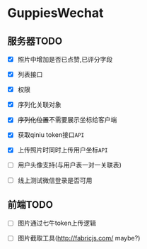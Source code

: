 # GuppiesWechat

## 服务器TODO

- [x] 照片中增加是否已点赞,已评分字段
- [x] 列表接口
- [x] 权限
- [x] 序列化关联对象
- [x] ~~序列化位置~~不需要展示坐标给客户端
- [x] 获取qiniu token接口`API`
- [x] 上传照片时同时上传用户坐标`API`
- [ ] 用户头像支持(与用户表一对一关联表)
- [ ] 线上测试微信登录是否可用


## 前端TODO

- [ ] 图片通过七牛token上传逻辑
- [ ] 图片截取工具(http://fabricjs.com/ maybe?)

